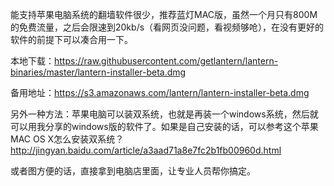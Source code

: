 能支持苹果电脑系统的翻墙软件很少，推荐蓝灯MAC版，虽然一个月只有800M的免费流量，之后会限速到20kb/s（看网页没问题，看视频够呛），在没有更好的软件的前提下可以凑合用一下。

本地下载：https://raw.githubusercontent.com/getlantern/lantern-binaries/master/lantern-installer-beta.dmg

备用地址：https://s3.amazonaws.com/lantern/lantern-installer-beta.dmg

另外一种方法：苹果电脑可以装双系统，也就是再装一个windows系统，然后就可以用我分享的windows版的软件了。如果是自己安装的话，可以参考这个苹果MAC OS X怎么安装双系统？http://jingyan.baidu.com/article/a3aad71a8e7fc2b1fb00960d.html

或者图方便的话，直接拿到电脑店里面，让专业人员帮你搞定。
